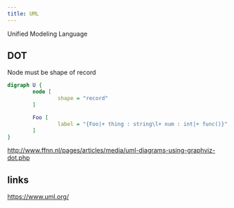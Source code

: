 ```yaml
---
title: UML
---
```


Unified Modeling Language

## DOT

Node must be shape of record

```dot
digraph U {
        node [
                shape = "record"
        ]

        Foo [
                label = "{Foo|+ thing : string\l+ num : int|+ func()}"
        ]
}
```

http://www.ffnn.nl/pages/articles/media/uml-diagrams-using-graphviz-dot.php

## links

https://www.uml.org/
